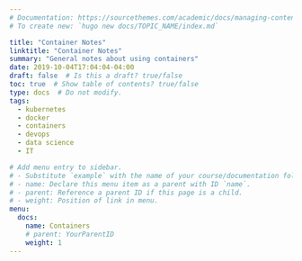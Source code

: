 ```yaml
---
# Documentation: https://sourcethemes.com/academic/docs/managing-content/
# To create new: `hugo new docs/TOPIC_NAME/index.md`

title: "Container Notes"
linktitle: "Container Notes"
summary: "General notes about using containers"
date: 2019-10-04T17:04:04-04:00
draft: false  # Is this a draft? true/false
toc: true  # Show table of contents? true/false
type: docs  # Do not modify.
tags:
  - kubernetes
  - docker
  - containers
  - devops
  - data science
  - IT

# Add menu entry to sidebar.
# - Substitute `example` with the name of your course/documentation folder.
# - name: Declare this menu item as a parent with ID `name`.
# - parent: Reference a parent ID if this page is a child.
# - weight: Position of link in menu.
menu:
  docs:
    name: Containers
    # parent: YourParentID
    weight: 1
---
```

